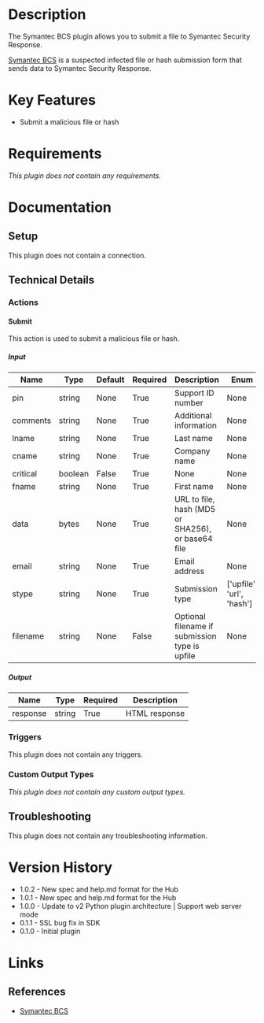# Description

The Symantec BCS plugin allows you to submit a file to Symantec Security Response.

[Symantec BCS](https://submit.symantec.com/websubmit/bcs.cgi) is a suspected infected file or hash submission form that sends data to Symantec Security Response.

# Key Features

* Submit a malicious file or hash

# Requirements

_This plugin does not contain any requirements._

# Documentation

## Setup

This plugin does not contain a connection.

## Technical Details

### Actions

#### Submit

This action is used to submit a malicious file or hash.

##### Input

|Name|Type|Default|Required|Description|Enum|
|----|----|-------|--------|-----------|----|
|pin|string|None|True|Support ID number|None|
|comments|string|None|True|Additional information|None|
|lname|string|None|True|Last name|None|
|cname|string|None|True|Company name|None|
|critical|boolean|False|True|None|None|
|fname|string|None|True|First name|None|
|data|bytes|None|True|URL to file, hash (MD5 or SHA256), or base64 file|None|
|email|string|None|True|Email address|None|
|stype|string|None|True|Submission type|['upfile', 'url', 'hash']|
|filename|string|None|False|Optional filename if submission type is upfile|None|

##### Output

|Name|Type|Required|Description|
|----|----|--------|-----------|
|response|string|True|HTML response|

### Triggers

This plugin does not contain any triggers.

### Custom Output Types

_This plugin does not contain any custom output types._

## Troubleshooting

This plugin does not contain any troubleshooting information.

# Version History

* 1.0.2 - New spec and help.md format for the Hub
* 1.0.1 - New spec and help.md format for the Hub
* 1.0.0 - Update to v2 Python plugin architecture | Support web server mode
* 0.1.1 - SSL bug fix in SDK
* 0.1.0 - Initial plugin

# Links

## References

* [Symantec BCS](https://submit.symantec.com/websubmit/bcs.cgi)

